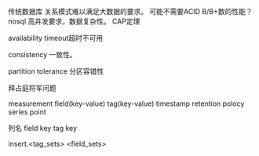 传统数据库
关系模式难以满足大数据的要求。
可能不需要ACID
B/B+数的性能？
nosql
高并发要求，数据复杂性。
CAP定理


availability
timeout超时不可用

consistency
一致性。

partition tolerance
分区容错性


拜占庭将军问题


measurement
field(key-value)
tag(key-value)
timestamp
retention polocy
series
point
 

 列名 field key tag key

 insert<measurement>.<tag_sets> <field_sets>

 